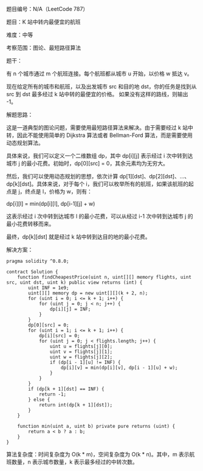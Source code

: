题目编号：N/A（LeetCode 787）

题目：K 站中转内最便宜的航班

难度：中等

考察范围：图论、最短路径算法

题干：

有 n 个城市通过 m 个航班连接。每个航班都从城市 u 开始，以价格 w 抵达 v。

现在给定所有的城市和航班，以及出发城市 src 和目的地 dst，你的任务是找到从 src 到 dst 最多经过 k 站中转的最便宜的价格。 如果没有这样的路线，则输出 -1。

解题思路：

这是一道典型的图论问题，需要使用最短路径算法来解决。由于需要经过 k 站中转，因此不能使用简单的 Dijkstra 算法或者 Bellman-Ford 算法，而是需要使用动态规划算法。

具体来说，我们可以定义一个二维数组 dp，其中 dp[i][j] 表示经过 i 次中转到达城市 j 的最小花费。初始时，dp[0][src] = 0，其余元素均为无穷大。

然后，我们可以使用动态规划的思想，依次计算 dp[1][dst]、dp[2][dst]、...、dp[k][dst]。具体来说，对于每个 i，我们可以枚举所有的航班，如果该航班的起点是 j，终点是 l，价格为 w，则有：

dp[i][l] = min(dp[i][l], dp[i-1][j] + w)

这表示经过 i 次中转到达城市 l 的最小花费，可以从经过 i-1 次中转到达城市 j 的最小花费转移而来。

最终，dp[k][dst] 就是经过 k 站中转到达目的地的最小花费。

解决方案：

```solidity
pragma solidity ^0.8.0;

contract Solution {
    function findCheapestPrice(uint n, uint[][] memory flights, uint src, uint dst, uint k) public view returns (int) {
        uint INF = 1e9;
        uint[][] memory dp = new uint[][](k + 2, n);
        for (uint i = 0; i <= k + 1; i++) {
            for (uint j = 0; j < n; j++) {
                dp[i][j] = INF;
            }
        }
        dp[0][src] = 0;
        for (uint i = 1; i <= k + 1; i++) {
            dp[i][src] = 0;
            for (uint j = 0; j < flights.length; j++) {
                uint u = flights[j][0];
                uint v = flights[j][1];
                uint w = flights[j][2];
                if (dp[i - 1][u] != INF) {
                    dp[i][v] = min(dp[i][v], dp[i - 1][u] + w);
                }
            }
        }
        if (dp[k + 1][dst] == INF) {
            return -1;
        } else {
            return int(dp[k + 1][dst]);
        }
    }

    function min(uint a, uint b) private pure returns (uint) {
        return a < b ? a : b;
    }
}
```

算法复杂度：时间复杂度为 O(k * m)，空间复杂度为 O(k * n)。其中，m 表示航班数量，n 表示城市数量，k 表示最多经过的中转次数。